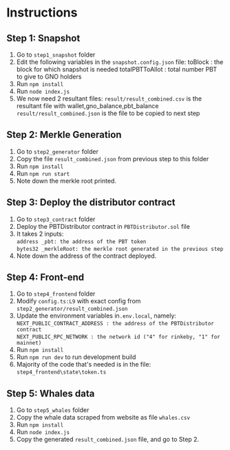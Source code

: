 # Instructions

## Step 1: Snapshot

1. Go to `step1_snapshot` folder
2. Edit the following variables in the `snapshot.config.json` file:
	toBlock : the block for which snapshot is needed
	totalPBTToAllot : total number PBT to give to GNO holders
3. Run `npm install`
4. Run `node index.js`
5. We now need 2 resultant files:
	`result/result_combined.csv` is the resultant file with wallet,gno_balance,pbt_balance
	`result/result_combined.json` is the file to be copied to next step

## Step 2: Merkle Generation

1. Go to `step2_generator` folder
2. Copy the file `result_combined.json` from previous step to this folder
3. Run `npm install`
4. Run `npm run start`
5. Note down the merkle root printed.

## Step 3: Deploy the distributor contract

1. Go to `step3_contract` folder
2. Deploy the PBTDistributor contract in `PBTDistributor.sol` file
3. It takes 2 inputs:  
	```address _pbt: the address of the PBT token```  
	```bytes32 _merkleRoot: the merkle root generated in the previous step```
4. Note down the address of the contract deployed.

## Step 4: Front-end

1. Go to `step4_frontend` folder
2. Modify `config.ts:L9` with exact config from `step2_generator/result_combined.json`
3. Update the environment variables  in`.env.local`, namely:  
	```NEXT_PUBLIC_CONTRACT_ADDRESS : the address of the PBTDistributor contract```  
	```NEXT_PUBLIC_RPC_NETWORK : the network id ("4" for rinkeby, "1" for mainnet)```  
4. Run `npm install`
5. Run `npm run dev` to run development build
6. Majority of the code that's needed is in the file: `step4_frontend\state\token.ts`


## Step 5: Whales data

1. Go to `step5_whales` folder
2. Copy the whale data scraped from website as file `whales.csv`
3. Run `npm install`
4. Run `node index.js`
5. Copy the generated `result_combined.json` file, and go to Step 2.
